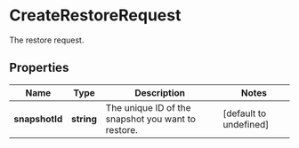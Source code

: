 # CreateRestoreRequest

The restore request.
## Properties
| Name | Type | Description | Notes |
| ------------ | ------------- | ------------- | ------------- |
| **snapshotId** | **string** | The unique ID of the snapshot you want to restore. | [default to undefined] |



